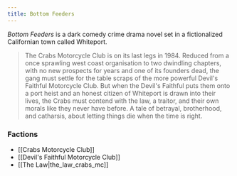```yaml
---
title: Bottom Feeders
---
```


_Bottom Feeders_ is a dark comedy crime drama novel set in a fictionalized Californian town called Whiteport.

> The Crabs Motorcycle Club is on its last legs in 1984. Reduced from a once sprawling west coast organisation to two dwindling chapters, with no new prospects for years and one of its founders dead, the gang must settle for the table scraps of the more powerful Devil's Faithful Motorcycle Club. But when the Devil's Faithful puts them onto a port heist and an honest citizen of Whiteport is drawn into their lives, the Crabs must contend with the law, a traitor, and their own morals like they never have before. A tale of betrayal, brotherhood, and catharsis, about letting things die when the time is right.

### Factions

* [[Crabs Motorcycle Club]]
* [[Devil's Faithful Motorcycle Club]]
* [[The Law|the_law_crabs_mc]]